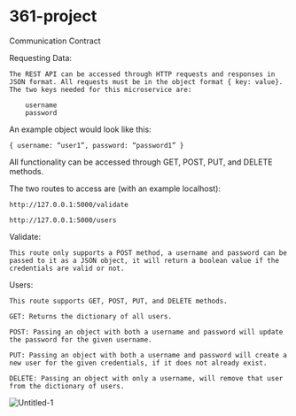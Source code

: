 # 361-project

Communication Contract

Requesting Data:
	
	The REST API can be accessed through HTTP requests and responses in JSON format. All requests must be in the object format { key: value}. The two keys needed for this microservice are:

		username
		password

An example object would look like this:

	{ username: “user1”, password: “password1” }

All functionality can be accessed through GET, POST, PUT, and DELETE methods.

The two routes to access are (with an example localhost):

	http://127.0.0.1:5000/validate

	http://127.0.0.1:5000/users

Validate:


	This route only supports a POST method, a username and password can be passed to it as a JSON object, it will return a boolean value if the credentials are valid or not. 

Users:

	This route supports GET, POST, PUT, and DELETE methods. 

	GET: Returns the dictionary of all users.

	POST: Passing an object with both a username and password will update the password for the given username.

	PUT: Passing an object with both a username and password will create a new user for the given credentials, if it does not already exist.

	DELETE: Passing an object with only a username, will remove that user from the dictionary of users.
  
  ![Untitled-1](https://user-images.githubusercontent.com/97071456/236998754-33abec20-ae71-494c-ba71-9f8feaeaaeb9.png)
